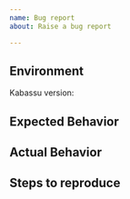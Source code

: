 ```yaml
---
name: Bug report
about: Raise a bug report

---
```


## Environment

Kabassu version:
<!-- e.g. 1.0.0 -->

## Expected Behavior

## Actual Behavior

## Steps to reproduce
<!--
It would be great if the report would include a SSCCE (Short, Self Contained, Correct [compilable] example) http://sscce.org/
You can provide a link to a GitHub project or a gist with the code that reproduces the issue.
If your problem requires a webpage but you cannot provide access to it, perhaps create an example that resembles it as closely as possible on e.g. https://jsfiddle.net/
-->
